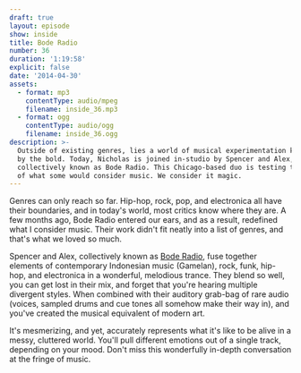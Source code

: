```yaml
---
draft: true
layout: episode
show: inside
title: Bode Radio
number: 36
duration: '1:19:58'
explicit: false
date: '2014-04-30'
assets:
  - format: mp3
    contentType: audio/mpeg
    filename: inside_36.mp3
  - format: ogg
    contentType: audio/ogg
    filename: inside_36.ogg
description: >-
  Outside of existing genres, lies a world of musical experimentation known only
  by the bold. Today, Nicholas is joined in-studio by Spencer and Alex,
  collectively known as Bode Radio. This Chicago-based duo is testing the limits
  of what some would consider music. We consider it magic.
---
```

Genres can only reach so far. Hip-hop, rock, pop, and electronica all have their boundaries, and in today's world, most critics know where they are. A few months ago, Bode Radio entered our ears, and as a result, redefined what I consider music. Their work didn't fit neatly into a list of genres, and that's what we loved so much.

Spencer and Alex, collectively known as [Bode Radio](https://www.facebook.com/BodeRadio), fuse together elements of contemporary Indonesian music (Gamelan), rock, funk, hip-hop, and electronica in a wonderful, melodious trance. They blend so well, you can get lost in their mix, and forget that you're hearing multiple divergent styles. When combined with their auditory grab-bag of rare audio (voices, sampled drums and cue tones all somehow make their way in), and you've created the musical equivalent of modern art.

It's mesmerizing, and yet, accurately represents what it's like to be alive in a messy, cluttered world. You'll pull different emotions out of a single track, depending on your mood. Don't miss this wonderfully in-depth conversation at the fringe of music.